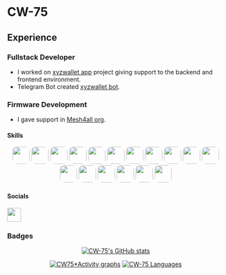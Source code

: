 <style>
    .icon-bar {
        text-align:center;
    }
    .icons {
        border-radius: 25%;
        width: 2.5rem;
        height: 2.5rem
    }
</style>

# CW-75

## Experience

### Fullstack Developer

- I worked on [xyzwallet app](https://xyzwallet.app) project giving support to the backend and frontend environment.
- Telegram Bot created [xyzwallet bot](https://t.me/xyzwalletbot).

### Firmware Development

- I gave support in [Mesh4all org](https://github.com/Mesh4all).


#### Skills


<div class=icon-bar>
<a href="https://www.typescriptlang.org/" target="_blank" rel="noreferrer"><img src="https://raw.githubusercontent.com/danielcranney/readme-generator/main/public/icons/skills/git-colored.svg" class='icons' /></a>
<a href="https://www.arduino.cc/" target="_blank" rel="noreferrer"><img src="https://raw.githubusercontent.com/danielcranney/readme-generator/main/public/icons/skills/arduino-colored.svg" class='icons' /></a>
<a href="https://www.typescriptlang.org/" target="_blank" rel="noreferrer"><img src="https://raw.githubusercontent.com/danielcranney/readme-generator/main/public/icons/skills/c-colored.svg" class='icons' /></a>
<a href="https://www.typescriptlang.org/" target="_blank" rel="noreferrer"><img src="https://raw.githubusercontent.com/danielcranney/readme-generator/main/public/icons/skills/rust-colored.svg" class='icons' /></a>
<a href="https://www.typescriptlang.org/" target="_blank" rel="noreferrer"><img src="https://raw.githubusercontent.com/danielcranney/readme-generator/main/public/icons/skills/typescript-colored.svg" class='icons' /></a>
<a href="https://www.typescriptlang.org/" target="_blank" rel="noreferrer"><img src="https://raw.githubusercontent.com/danielcranney/readme-generator/main/public/icons/skills/javascript-colored.svg" class='icons' /></a>
<a href="https://www.typescriptlang.org/" target="_blank" rel="noreferrer"><img src="https://raw.githubusercontent.com/danielcranney/readme-generator/main/public/icons/skills/vite-colored.svg" class='icons' /></a>
<a href="https://www.typescriptlang.org/" target="_blank" rel="noreferrer"><img src="https://raw.githubusercontent.com/danielcranney/readme-generator/main/public/icons/skills/vuejs-colored.svg" class='icons' /></a>
<a href="https://www.typescriptlang.org/" target="_blank" rel="noreferrer"><img src="https://raw.githubusercontent.com/danielcranney/readme-generator/main/public/icons/skills/postgresql-colored.svg" class='icons' /></a>
<a href="https://www.typescriptlang.org/" target="_blank" rel="noreferrer"><img src="https://raw.githubusercontent.com/danielcranney/readme-generator/main/public/icons/skills/nodejs-colored.svg" class='icons' /></a>
<a href="https://www.typescriptlang.org/" target="_blank" rel="noreferrer"><img src="https://raw.githubusercontent.com/danielcranney/readme-generator/main/public/icons/skills/express-colored.svg" class='icons' /></a>
<a href="https://www.typescriptlang.org/" target="_blank" rel="noreferrer"><img src="https://raw.githubusercontent.com/danielcranney/readme-generator/main/public/icons/skills/aws-colored.svg" class='icons' /></a>
<a href="https://www.typescriptlang.org/" target="_blank" rel="noreferrer"><img src="https://raw.githubusercontent.com/danielcranney/readme-generator/main/public/icons/skills/python-colored.svg" class='icons' /></a>
<a href="https://www.typescriptlang.org/" target="_blank" rel="noreferrer"><img src="https://raw.githubusercontent.com/danielcranney/readme-generator/main/public/icons/skills/css3-colored.svg" class='icons' /></a>
<a href="https://www.typescriptlang.org/" target="_blank" rel="noreferrer"><img src="https://raw.githubusercontent.com/danielcranney/readme-generator/main/public/icons/skills/mongodb-colored.svg" class='icons' /></a>
<a href="https://www.typescriptlang.org/" target="_blank" rel="noreferrer"><img src="https://raw.githubusercontent.com/danielcranney/readme-generator/main/public/icons/skills/ethers-colored.svg" class='icons' /></a>
<a href="https://www.typescriptlang.org/" target="_blank" rel="noreferrer"><img src="https://raw.githubusercontent.com/danielcranney/readme-generator/main/public/icons/skills/web3js-colored.svg" class='icons' /></a>

</div>

#### Socials

<div >

<a href="https://www.github.com/cw75" target="_blank" rel="noreferrer"><img src="https://raw.githubusercontent.com/danielcranney/readme-generator/main/public/icons/socials/github.svg" width="32" height="32" /></a>

</div>

### Badges

<div align="center">

<a
href="http://www.github.com/CW-75">
<img src="https://github-readme-stats.vercel.app/api?username=CW-75&show_icons=true&count_private=true&title_color=44ffff&text_color=dddddd&icon_color=44ffff&theme=transparent&hide_border=true"
media="(prefers-color-scheme: dark)"
alt="CW-75's GitHub stats" />
</a>

[![CW75*Activity graphs](https://github-readme-activity-graph.vercel.app/graph?username=CW-75&bg_color=transparent&color=d1d1d1&line=1b7b93&point=66ffe0&area=true&hide_border=true&area_color=1b7b93)](https://github.com/ashutosh00710/github-readme-activity-graph)
[![CW-75 Languages](https://github-readme-stats.vercel.app/api/top-langs/?username=CW-75&title_color=14b8a6&text_color=dddddd&icon_color=14b8a6&theme=transparent&hide_border=true&locale=en&custom_title=Top%20Languages&layout=compact&card_width=900)](https://github.com/CW-75)


</div>
